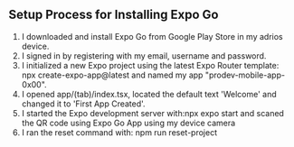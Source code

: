 ## Setup Process for Installing Expo Go

1. I downloaded and install Expo Go from Google Play Store in my adrios device.
2. I signed in by registering with my email, username and password.
3. I initialized a new Expo project using the latest Expo Router template: npx create-expo-app@latest and named my app "prodev-mobile-app-0x00".
4. I opened app/(tab)/index.tsx, located the default text 'Welcome' and changed it to 'First App Created'.
5. I started the Expo development server with:npx expo start and scaned the QR code using Expo Go App using my device camera
6. I ran the reset command with: npm run reset-project